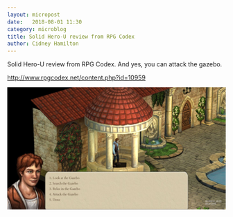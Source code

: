 ```yaml
---
layout: micropost
date:   2018-08-01 11:30
category: microblog
title: Solid Hero-U review from RPG Codex
author: Cidney Hamilton
---
```


Solid Hero-U review from RPG Codex. And yes, you can attack the gazebo. 

<a href="http://www.rpgcodex.net/content.php?id=10959">http://www.rpgcodex.net/content.php?id=10959</a>

<a href="/assets/images/post-images/c8b37111599ccff9.jpeg"><img src="/assets/images/post-images/c8b37111599ccff9.jpeg" /></a>